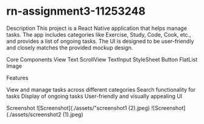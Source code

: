 # rn-assignment3-11253248

Description
This project is a React Native application that helps manage tasks. The app includes categories like Exercise, Study, Code, Cook, etc., and provides a list of ongoing tasks. The UI is designed to be user-friendly and closely matches the provided mockup design.

Core Components
View
Text
ScrollView
TextInput
StyleSheet
Button
FlatList
Image

 Features

 View and manage tasks across different categories
 Search functionality for tasks
 Display of ongoing tasks
 User-friendly and visually appealing UI

Screenshot
![Screenshot](./assets/"screenshot1 (2).jpeg)
![Screenshot](./assets/screenshot2 (1).jpeg)
